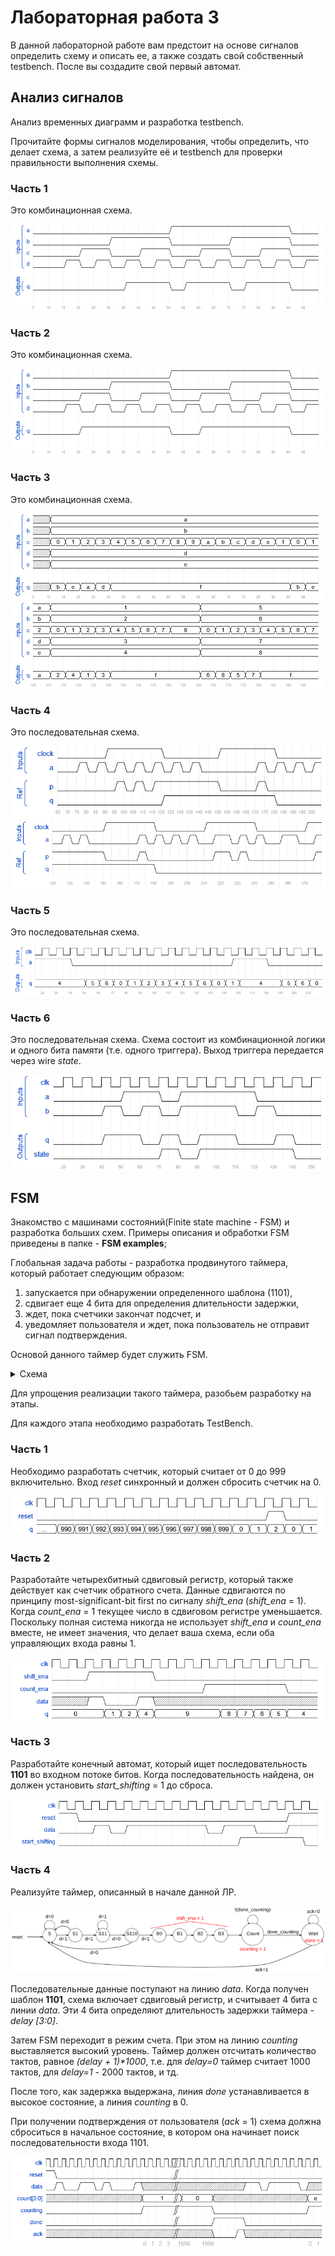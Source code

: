 # Лабораторная работа 3

В данной лабораторной работе вам предстоит на основе сигналов определить схему и описать ее, а также создать свой собственный testbench. После вы создадите свой первый автомат.

## Анализ сигналов

Анализ временных диаграмм и разработка testbench.

Прочитайте формы сигналов моделирования, чтобы определить, что делает схема, а затем реализуйте её и testbench для проверки правильности выполнения схемы.

### Часть 1

Это комбинационная схема.

![alt text](pic/Part_1.png)

### Часть 2

Это комбинационная схема.

![alt text](pic/Part_2.png)

### Часть 3

Это комбинационная схема.

![alt text](pic/Part_3_1.png)
![alt text](pic/Part_3_2.png)

### Часть 4

Это последовательная схема.

![alt text](pic/Part_4_1.png)
![alt text](pic/Part_4_2.png)

### Часть 5

Это последовательная схема.

![alt text](pic/Part_5.png)

### Часть 6

Это последовательная схема. Схема состоит из комбинационной логики и одного бита памяти (т.е. одного триггера). Выход триггера передается через wire *state*.

![alt text](pic/Part_6.png)

## FSM

Знакомство с машинами состояний(Finite state machine - FSM) и разработка больших схем.
Примеры описания и обработки FSM приведены в папке - **FSM examples**;

Глобальная задача работы - разработка продвинутого таймера, который работает следующим образом:

1. запускается при обнаружении определенного шаблона (1101),
2. сдвигает еще 4 бита для определения длительности задержки,
3. ждет, пока счетчики закончат подсчет, и
4. уведомляет пользователя и ждет, пока пользователь не отправит сигнал подтверждения.

Основой данного таймер будет служить FSM.

<details>
<summary>Схема</summary>

Машина состояний:
`<img src="pic/FSM_full.png">`

Временная диаграмма:
`<img src="pic/FSM_WF.png">`

</details>

Для упрощения реализации такого таймера, разобьем разработку на этапы.

Для каждого этапа необходимо разработать TestBench.

### Часть 1

Необходимо разработать счетчик, который считает от 0 до 999 включительно. Вход *reset* синхронный и должен сбросить счетчик на 0.

![alt text](pic/Part1.png)

### Часть 2

Разработайте четырехбитный сдвиговый регистр, который также действует как счетчик обратного счета. Данные сдвигаются по принципу most-significant-bit first по сигналу *shift_ena* (*shift_ena* = 1).
Когда *count_ena* = 1 текущее число в сдвиговом регистре уменьшается. Поскольку полная система никогда не использует *shift_ena* и *count_ena* вместе, не имеет значения, что делает ваша схема, если оба управляющих входа равны 1.

![alt text](pic/Part2.png)

### Часть 3

Разработайте конечный автомат, который ищет последовательность **1101** во входном потоке битов. Когда последовательность найдена, он должен установить *start_shifting* =  1  до сброса.

![alt text](pic/Part3.png)

### Часть 4

Реализуйте таймер, описанный в начале данной ЛР.

![alt text](pic/FSM_full.png)

Последовательные данные поступают на линию *data*. Когда получен шаблон **1101**, схема включает сдвиговый регистр, и считывает 4 бита с линии *data*. Эти 4 бита определяют длительность задержки таймера - *delay [3:0]*.

Затем FSM переходит в режим счета. При этом на линию *counting* выставляется высокий уровень. Таймер должен отсчитать количество тактов, равное *(delay + 1)\*1000*, т.е. для *delay=0* таймер считает 1000 тактов, для *delay=1* - 2000 тактов, и тд.

После того, как задержка выдержана, линия *done* устанавливается в высокое состояние, а линия *counting* в 0.

 При получении подтверждения от пользователя (*ack* = 1) cхема должна сброситься в начальное состояние, в котором она начинает поиск последовательности входа 1101.

![alt text](pic/FSM_WF.png)
